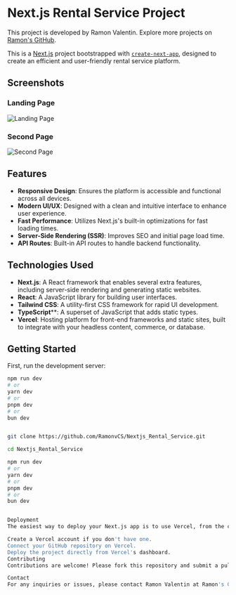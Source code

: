 # Next.js Rental Service Project

This project is developed by Ramon Valentin. Explore more projects on [Ramon's GitHub](https://github.com/RamonvCS).

This is a [Next.js](https://nextjs.org/) project bootstrapped with [`create-next-app`](https://github.com/vercel/next.js/tree/canary/packages/create-next-app), designed to create an efficient and user-friendly rental service platform.

## Screenshots

### Landing Page
![Landing Page](./public/assets/images/Carhub1.png)

### Second Page
![Second Page](./public/assets/images/Carhub2.png)

## Features

- **Responsive Design**: Ensures the platform is accessible and functional across all devices.
- **Modern UI/UX**: Designed with a clean and intuitive interface to enhance user experience.
- **Fast Performance**: Utilizes Next.js's built-in optimizations for fast loading times.
- **Server-Side Rendering (SSR)**: Improves SEO and initial page load time.
- **API Routes**: Built-in API routes to handle backend functionality.

## Technologies Used

- **Next.js**: A React framework that enables several extra features, including server-side rendering and generating static websites.
- **React**: A JavaScript library for building user interfaces.
- **Tailwind CSS**: A utility-first CSS framework for rapid UI development.
- **TypeScript****: A superset of JavaScript that adds static types.
- **Vercel**: Hosting platform for front-end frameworks and static sites, built to integrate with your headless content, commerce, or database.

## Getting Started

First, run the development server:

```bash
npm run dev
# or
yarn dev
# or
pnpm dev
# or
bun dev


git clone https://github.com/RamonvCS/Nextjs_Rental_Service.git

cd Nextjs_Rental_Service

npm run dev
# or
yarn dev
# or
pnpm dev
# or
bun dev


Deployment
The easiest way to deploy your Next.js app is to use Vercel, from the creators of Next.js.

Create a Vercel account if you don't have one.
Connect your GitHub repository on Vercel.
Deploy the project directly from Vercel's dashboard.
Contributing
Contributions are welcome! Please fork this repository and submit a pull request for any improvements.

Contact
For any inquiries or issues, please contact Ramon Valentin at Ramon's GitHub.

